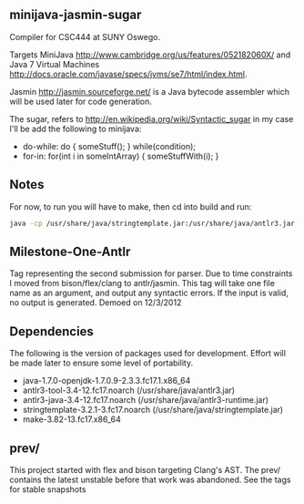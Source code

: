 ## minijava-jasmin-sugar
Compiler for CSC444 at SUNY Oswego.

Targets MiniJava <http://www.cambridge.org/us/features/052182060X/> and Java 7 Virtual Machines <http://docs.oracle.com/javase/specs/jvms/se7/html/index.html>.

Jasmin <http://jasmin.sourceforge.net/> is a Java bytecode assembler which will be used later for code generation.

The sugar, refers to <http://en.wikipedia.org/wiki/Syntactic_sugar> in my case I'll be add the following to minijava:
*  do-while: do { someStuff(); } while(condition);
* for-in: for(int i in someIntArray) { someStuffWith(i); }

## Notes
For now, to run you will have to make, then cd into build and run: 
```bash 
java -cp /usr/share/java/stringtemplate.jar:/usr/share/java/antlr3.jar:/usr/share/java/antlr3-runtime.jar:/usr/share/java/antlr.jar:. com.benparetzky.minijavajasminsugar.MinijavaCompiler 
```

## Milestone-One-Antlr
Tag representing the second submission for parser.  Due to time constraints I moved from bison/flex/clang to antlr/jasmin.  This tag will take one file name as an argument, and output any syntactic errors.  If the input is valid, no output is generated. Demoed on 12/3/2012

## Dependencies 
The following is the version of packages used for development.  Effort will be made later to ensure some level of portability.
* java-1.7.0-openjdk-1.7.0.9-2.3.3.fc17.1.x86_64
* antlr3-tool-3.4-12.fc17.noarch (/usr/share/java/antlr3.jar)
* antlr3-java-3.4-12.fc17.noarch (/usr/share/java/antlr3-runtime.jar)
* stringtemplate-3.2.1-3.fc17.noarch (/usr/share/java/stringtemplate.jar)
* make-3.82-13.fc17.x86_64

## prev/
This project started with flex and bison targeting Clang's AST.  The prev/ contains the latest unstable before that work was abandoned.  See the tags for stable snapshots
